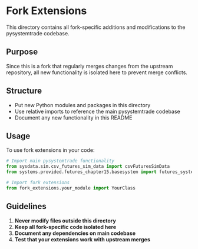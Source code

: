 # Fork Extensions

This directory contains all fork-specific additions and modifications to the pysystemtrade codebase.

## Purpose

Since this is a fork that regularly merges changes from the upstream repository, all new functionality is isolated here to prevent merge conflicts.

## Structure

- Put new Python modules and packages in this directory
- Use relative imports to reference the main pysystemtrade codebase
- Document any new functionality in this README

## Usage

To use fork extensions in your code:

```python
# Import main pysystemtrade functionality
from sysdata.sim.csv_futures_sim_data import csvFuturesSimData
from systems.provided.futures_chapter15.basesystem import futures_system

# Import fork extensions
from fork_extensions.your_module import YourClass
```

## Guidelines

1. **Never modify files outside this directory**
2. **Keep all fork-specific code isolated here**
3. **Document any dependencies on main codebase**
4. **Test that your extensions work with upstream merges**
